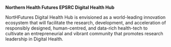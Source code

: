 **Northern Health Futures EPSRC Digital Health Hub**

NortHFutures Digital Health Hub is envisioned as a world-leading innovation ecosystem that will facilitate the research, development, and acceleration of responsibly designed, human-centred, and data-rich health-tech to cultivate an entrepreneurial and vibrant community that promotes research leadership in Digital Health.
